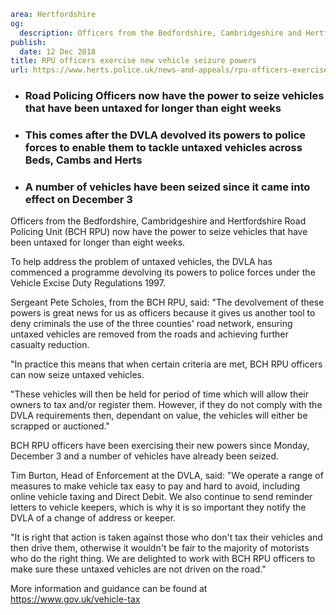 ```yaml
area: Hertfordshire
og:
  description: Officers from the Bedfordshire, Cambridgeshire and Hertfordshire Road Policing Unit (BCH RPU) now have the power to seize vehicles that have been untaxed for longer than eight weeks.
publish:
  date: 12 Dec 2018
title: RPU officers exercise new vehicle seizure powers
url: https://www.herts.police.uk/news-and-appeals/rpu-officers-exercise-new-vehicle-seizure-powers-2225
```

* ### Road Policing Officers now have the power to seize vehicles that have been untaxed for longer than eight weeks

 * ### This comes after the DVLA devolved its powers to police forces to enable them to tackle untaxed vehicles across Beds, Cambs and Herts

 * ### A number of vehicles have been seized since it came into effect on December 3

Officers from the Bedfordshire, Cambridgeshire and Hertfordshire Road Policing Unit (BCH RPU) now have the power to seize vehicles that have been untaxed for longer than eight weeks.

To help address the problem of untaxed vehicles, the DVLA has commenced a programme devolving its powers to police forces under the Vehicle Excise Duty Regulations 1997.

Sergeant Pete Scholes, from the BCH RPU, said: "The devolvement of these powers is great news for us as officers because it gives us another tool to deny criminals the use of the three counties' road network, ensuring untaxed vehicles are removed from the roads and achieving further casualty reduction.

"In practice this means that when certain criteria are met, BCH RPU officers can now seize untaxed vehicles.

"These vehicles will then be held for period of time which will allow their owners to tax and/or register them. However, if they do not comply with the DVLA requirements then, dependant on value, the vehicles will either be scrapped or auctioned."

BCH RPU officers have been exercising their new powers since Monday, December 3 and a number of vehicles have already been seized.

Tim Burton, Head of Enforcement at the DVLA, said: "We operate a range of measures to make vehicle tax easy to pay and hard to avoid, including online vehicle taxing and Direct Debit. We also continue to send reminder letters to vehicle keepers, which is why it is so important they notify the DVLA of a change of address or keeper.

"It is right that action is taken against those who don't tax their vehicles and then drive them, otherwise it wouldn't be fair to the majority of motorists who do the right thing. We are delighted to work with BCH RPU officers to make sure these untaxed vehicles are not driven on the road."

More information and guidance can be found at https://www.gov.uk/vehicle-tax
